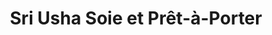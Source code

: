 ---
title: "Sri Usha Soie et Prêt-à-Porter"
url: /puducherry/sri-usha-soie-et-pret-a-porter/
shop: clothes
---